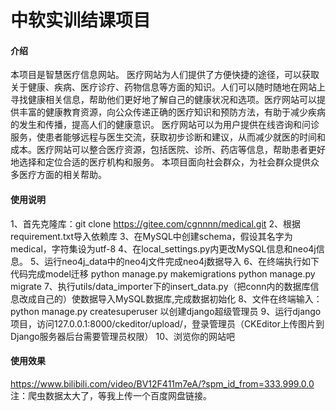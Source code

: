 # 中软实训结课项目

#### 介绍
本项目是智慧医疗信息网站。 医疗网站为人们提供了方便快捷的途径，可以获取关于健康、疾病、医疗诊疗、药物信息等方面的知识。人们可以随时随地在网站上寻找健康相关信息，帮助他们更好地了解自己的健康状况和选项。医疗网站可以提供丰富的健康教育资源，向公众传递正确的医疗知识和预防方法，有助于减少疾病的发生和传播，提高人们的健康意识。 医疗网站可以为用户提供在线咨询和问诊服务，使患者能够远程与医生交流，获取初步诊断和建议，从而减少就医的时间和成本。医疗网站可以整合医疗资源，包括医院、诊所、药店等信息，帮助患者更好地选择和定位合适的医疗机构和服务。
本项目面向社会群众，为社会群众提供众多医疗方面的相关帮助。
#### 使用说明

1、首先克隆库：git clone https://gitee.com/cgnnnn/medical.git
2、根据requirement.txt导入依赖库
3、在MySQL中创建schema，假设其名字为medical，字符集设为utf-8
4、在local_settings.py内更改MySQL信息和neo4j信息。
5、运行neo4j_data中的neo4j文件完成neo4j数据导入
6、在终端执行如下代码完成model迁移
python manage.py makemigrations
python manage.py migrate
7、执行utils/data_importer下的insert_data.py（把conn内的数据库信息改成自己的）使数据导入MySQL数据库,完成数据初始化
8、文件在终端输入：python manage.py createsuperuser 以创建django超级管理员
9、运行django项目，访问127.0.0.1:8000/ckeditor/upload/，登录管理员（CKEditor上传图片到Django服务器后台需要管理员权限）
10、浏览你的网站吧
#### 使用效果
https://www.bilibili.com/video/BV12F411m7eA/?spm_id_from=333.999.0.0
注：爬虫数据太大了，等我上传一个百度网盘链接。
